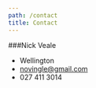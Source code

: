 ```yaml
---
path: /contact
title: Contact
---
```


###Nick Veale

* Wellington
* novingle@gmail.com
* 027 411 3014
